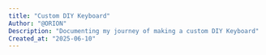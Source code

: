 ```yaml
---
title: "Custom DIY Keyboard"
Author: "@ORION"
Description: "Documenting my journey of making a custom DIY Keyboard"
Created_at: "2025-06-10"
---
```

